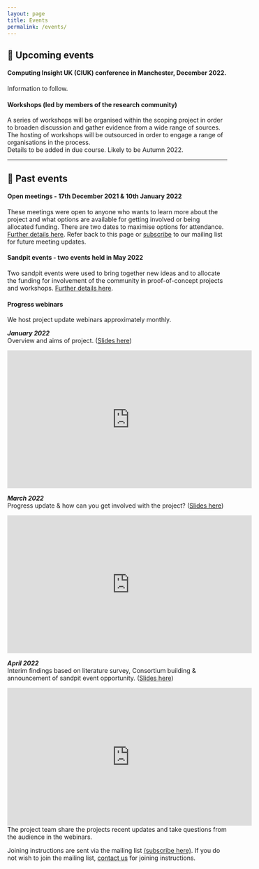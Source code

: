```yaml
---
layout: page
title: Events
permalink: /events/
---
```

## 📅 Upcoming events


#### Computing Insight UK (CIUK) conference in Manchester, December 2022. 
Information to follow.

#### Workshops (led by members of the research community)
A series of workshops will be organised within the scoping project in order to broaden discussion and gather evidence from a wide range of sources. The hosting of workshops will be outsourced in order to engage a range of organisations in the process. <br>
Details to be added in due course. Likely to be Autumn 2022.

---
## 📅 Past events

#### Open meetings - 17th December 2021 & 10th January 2022

These meetings were open to anyone who wants to learn more about the project and what options are available for getting involved or being allocated funding. There are two dates to maximise options for attendance. [Further details here](/open-meetings/). 
Refer back to this page or [subscribe](/subscribe/) to our mailing list for future meeting updates.

#### Sandpit events - two events held in May 2022

Two sandpit events were used to bring together new ideas and to allocate the funding for involvement of the community in proof-of-concept projects and workshops. [Further details here](/sandpit/). 


#### Progress webinars

We host project update webinars approximately monthly.

***January 2022*** <br>
Overview and aims of project. ([Slides here](https://doi.org/10.5281/zenodo.5846587)) <br>

<iframe width="560" height="315" src="https://www.youtube.com/embed/DjoFp8sH1QM" title="YouTube video player" frameborder="0" allow="accelerometer; autoplay; clipboard-write; encrypted-media; gyroscope; picture-in-picture" allowfullscreen></iframe> <br>



***March 2022*** <br>
Progress update & how can you get involved with the project? ([Slides here](https://doi.org/10.5281/zenodo.6320839)) <br>

<iframe width="560" height="315" src="https://www.youtube.com/embed/dtYP4iRMm9E" title="YouTube video player" frameborder="0" allow="accelerometer; autoplay; clipboard-write; encrypted-media; gyroscope; picture-in-picture" allowfullscreen></iframe> <br>



***April 2022*** <br>
Interim findings based on literature survey, Consortium building & announcement of sandpit event opportunity. ([Slides here](https://doi.org/10.5281/zenodo.6461181)) <br>

<iframe width="560" height="315" src="https://www.youtube.com/embed/NpUAvLFgYOA" title="YouTube video player" frameborder="0" allow="accelerometer; autoplay; clipboard-write; encrypted-media; gyroscope; picture-in-picture" allowfullscreen></iframe> <br>
The project team share the projects recent updates and take questions from the audience in the webinars.<br>


Joining instructions are sent via the mailing list [(subscribe here)](/subscribe). If you do not wish to join the mailing list, [contact us](/contact/) for joining instructions. 

